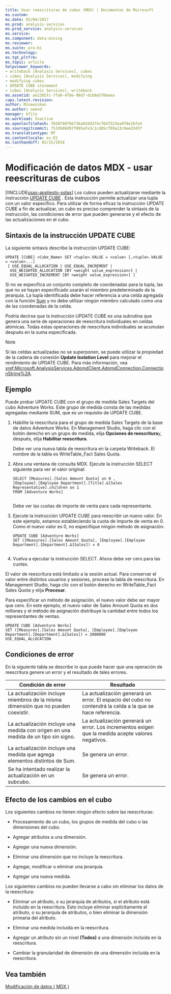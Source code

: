 ```yaml
---
title: Usar reescrituras de cubos (MDX) | Documentos de Microsoft
ms.custom: 
ms.date: 03/04/2017
ms.prod: analysis-services
ms.prod_service: analysis-services
ms.service: 
ms.component: data-mining
ms.reviewer: 
ms.suite: pro-bi
ms.technology: 
ms.tgt_pltfrm: 
ms.topic: article
helpviewer_keywords:
- writeback [Analysis Services], cubes
- cubes [Analysis Services], modifying
- modifying cubes
- UPDATE CUBE statement
- cubes [Analysis Services], writeback
ms.assetid: ae2385fc-7fa0-4f8e-98d7-dcb0a5f0eeea
caps.latest.revision: 
author: Minewiskan
ms.author: owend
manager: kfile
ms.workload: Inactive
ms.openlocfilehash: f658740766736a83dd374cf647523ea9f8e2bfe4
ms.sourcegitcommit: 7519508d97f095afe3c1cd85cf09a13c9eed345f
ms.translationtype: MT
ms.contentlocale: es-ES
ms.lasthandoff: 02/15/2018
---
```

# <a name="mdx-data-modification---using-cube-writebacks"></a>Modificación de datos MDX - usar reescrituras de cubos
[!INCLUDE[ssas-appliesto-sqlas](../../../includes/ssas-appliesto-sqlas.md)]
Los cubos pueden actualizarse mediante la instrucción [UPDATE CUBE](../../../mdx/mdx-data-manipulation-update-cube.md) . Esta instrucción permite actualizar una tupla con un valor específico. Para utilizar de forma eficaz la instrucción UPDATE CUBE a fin de actualizar, un cubo es preciso comprender la sintaxis de la instrucción, las condiciones de error que pueden generarse y el efecto de las actualizaciones en el cubo.  
  
## <a name="update-cube-statement-syntax"></a>Sintaxis de la instrucción UPDATE CUBE  
 La siguiente sintaxis describe la instrucción UPDATE CUBE:  
  
```  
UPDATE [CUBE] <Cube_Name> SET <tuple>.VALUE = <value> [,<tuple>.VALUE = <value>...]  
 [ USE_EQUAL_ALLOCATION | USE_EQUAL_INCREMENT |  
  USE_WEIGHTED_ALLOCATION [BY <weight value_expression>] |  
  USE_WEIGHTED_INCREMENT [BY <weight value_expression>] ]   
```  
  
 Si no se especifica un conjunto completo de coordenadas para la tupla, las que no se hayan especificado usarán el miembro predeterminado de la jerarquía. La tupla identificada debe hacer referencia a una celda agregada con la función [Sum](../../../mdx/sum-mdx.md) y no debe utilizar ningún miembro calculado como una de las coordenadas de la celda.  
  
 Podría decirse que la instrucción UPDATE CUBE es una subrutina que genera una serie de operaciones de reescritura individuales en celdas atómicas. Todas estas operaciones de reescritura individuales se acumulan después en la suma especificada.  
  
> [!NOTE]  
>  Si las celdas actualizadas no se superponen, se puede utilizar la propiedad de la cadena de conexión **Update Isolation Level** para mejorar el rendimiento de UPDATE CUBE. Para más información, vea <xref:Microsoft.AnalysisServices.AdomdClient.AdomdConnection.ConnectionString%2A>.  
  
## <a name="example"></a>Ejemplo  
 Puede probar UPDATE CUBE con el grupo de medida Sales Targets del cubo Adventure Works. Este grupo de medida consta de las medidas agregadas mediante SUM, que es un requisito de UPDATE CUBE.  
  
1.  Habilite la reescritura para el grupo de medida Sales Targets de la base de datos Adventure Works. En Management Studio, haga clic con el botón derecho en un grupo de medida, elija **Opciones de reescritura**y, después, elija **Habilitar reescritura**.  
  
     Debe ver una nueva tabla de reescritura en la carpeta Writeback. El nombre de la tabla es WriteTable_Fact Sales Quota.  
  
2.  Abra una ventana de consulta MDX. Ejecute la instrucción SELECT siguiente para ver el valor original:  
  
    ```  
    SELECT [Measures].[Sales Amount Quota] on 0 ,  
    [Employee].[Employee Department].[Title].&[Sales Representative].children on 1  
    FROM [Adventure Works]  
  
    ```  
  
     Debe ver las cuotas de importe de venta para cada representante.  
  
3.  Ejecute la instrucción UPDATE CUBE para reescribir un nuevo valor. En este ejemplo, estamos estableciendo la cuota de importe de venta en 0. Como el nuevo valor es 0, no especifique ningún método de asignación.  
  
    ```  
    UPDATE CUBE [Adventure Works]   
    SET ([Measures].[Sales Amount Quota], [Employee].[Employee Department].[Department].&[Sales]) = 0  
  
    ```  
  
4.  Vuelva a ejecutar la instrucción SELECT. Ahora debe ver cero para las cuotas.  
  
 El valor de reescritura está limitado a la sesión actual. Para conservar el valor entre distintos usuarios y sesiones, procese la tabla de reescritura. En Management Studio, haga clic con el botón derecho en WriteTable_Fact Sales Quota y elija **Procesar**.  
  
 Para especificar un método de asignación, el nuevo valor debe ser mayor que cero. En este ejemplo, el nuevo valor de Sales Amount Quota es dos millones y el método de asignación distribuye la cantidad entre todos los representantes de ventas.  
  
```  
UPDATE CUBE [Adventure Works]   
SET ([Measures].[Sales Amount Quota], [Employee].[Employee Department].[Department].&[Sales]) = 2000000   
USE_EQUAL_ALLOCATION  
```  
  
## <a name="error-conditions"></a>Condiciones de error  
 En la siguiente tabla se describe lo que puede hacer que una operación de reescritura genere un error y el resultado de tales errores.  
  
|Condición de error|Resultado|  
|---------------------|------------|  
|La actualización incluye miembros de la misma dimensión que no pueden coexistir.|La actualización generará un error. El espacio del cubo no contendrá la celda a la que se hace referencia.|  
|La actualización incluye una medida con origen en una medida de un tipo sin signo.|La actualización generará un error. Los incrementos exigen que la medida acepte valores negativos.|  
|La actualización incluye una medida que agrega elementos distintos de Sum.|Se genera un error.|  
|Se ha intentado realizar la actualización en un subcubo.|Se genera un error.|  
  
## <a name="affect-of-cube-changes"></a>Efecto de los cambios en el cubo  
 Los siguientes cambios no tienen ningún efecto sobre las reescrituras:  
  
-   Procesamiento de un cubo, los grupos de medida del cubo o las dimensiones del cubo.  
  
-   Agregar atributos a una dimensión.  
  
-   Agregar una nueva dimensión.  
  
-   Eliminar una dimensión que no incluye la reescritura.  
  
-   Agregar, modificar o eliminar una jerarquía.  
  
-   Agregar una nueva medida.  
  
 Los siguientes cambios no pueden llevarse a cabo sin eliminar los datos de la reescritura:  
  
-   Eliminar un atributo, o su jerarquía de atributos, si el atributo está incluido en la reescritura. Esto incluye eliminar explícitamente el atributo, o su jerarquía de atributos, o bien eliminar la dimensión primaria del atributo.  
  
-   Eliminar una medida incluida en la reescritura.  
  
-   Agregar un atributo sin un nivel **(Todos)** a una dimensión incluida en la reescritura.  
  
-   Cambiar la granularidad de dimensión de una dimensión incluida en la reescritura.  
  
## <a name="see-also"></a>Vea también  
 [Modificación de datos &#40; MDX &#41;](../../../analysis-services/multidimensional-models/mdx/mdx-data-modification-modifying-data.md)  
  
  
